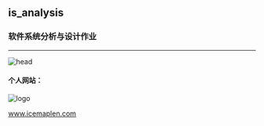 ## is_analysis
### 软件系统分析与设计作业

***
![head](https://github.com/icemaplen/is_analysis/blob/master/Head%20Portrait.png)

#### 个人网站：
![logo](https://github.com/icemaplen/is_analysis/blob/master/icelogo.png)   

www.icemaplen.com